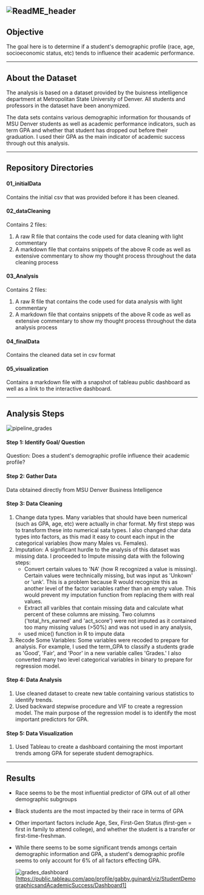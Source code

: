 ![ReadME_header](https://github.com/GabbyGuinard/College-GPA-and-Student-Demographics/assets/129466367/2465b88a-8601-4da7-8928-e88facfcd733)
---

## Objective
The goal here is to determine if a student's demographic profile (race, age, socioeconomic status, etc) tends to influence their academic performance. 



---


## About the Dataset
The analysis is based on a dataset provided by the buisness intelligence department at Metropolitan State University of Denver. All students and professors in the dataset have been anonymized.

The data sets contains various demographic information for thousands of MSU Denver students as well as academic performance indicators, such as term GPA and whether that student has dropped out before their graduation. I used their GPA as the main indicator of academic success through out this analysis.

---


## Repository Directories
#### 01_initialData
Contains the initial csv that was provided before it has been cleaned.
#### 02_dataCleaning
Contains 2 files:
1. A raw R file that contains the code used for data cleaning with light commentary
2. A markdown file that contains snippets of the above R code as well as extensive commentary to show my thought process throughout the data cleaning process
#### 03_Analysis
Contains 2 files:
1. A raw R file that contains the code used for data analysis with light commentary
2. A markdown file that contains snippets of the above R code as well as extensive commentary to show my thought process throughout the data analysis process
#### 04_finalData
Contains the cleaned data set in csv format
#### 05_visualization
Contains a markdown file with a snapshot of tableau public dashboard as well as a link to the interactive dashboard.

---


## Analysis Steps

![pipeline_grades](https://github.com/GabbyGuinard/College-GPA-and-Student-Demographics/assets/129466367/fb9604a1-4932-4d16-86d4-7a691e533323)

#### Step 1: Identify Goal/ Question
Question: Does a student's demographic profile influence their academic profile?
#### Step 2: Gather Data
Data obtained directly from MSU Denver Business Intelligence
#### Step 3: Data Cleaning
  1. Change data types. Many variables that should have been numerical (such as GPA, age, etc) were actually in char format. My first stepp was to transform these into numerical sata types. I also changed char data types into factors, as this mad it easy to count each input in the categorical variables (how many Males vs. Females).
  2. Imputation: A significant hurdle to the analysis of this dataset was missing data. I proceeded to Impute missing data with the following steps:
       - Convert certain values to 'NA' (how R recognized a value is missing). Certain values were technically missing, but was input as 'Unkown' or 'unk'. This is a problem because R            would recognize this as another level of the factor variables rather than an empty value. This would prevent my imputation function from replacing them with real values.
       - Extract all varibles that contain missing data and calculate what percent of these columns are missing. Two columns ('total_hrs_earned' and 'act_score') were not imputed as it           contained too many missing values (>50%) and was not used in any analysis,
       - used mice() function in R to impute data
3. Recode Some Variables: Some variables were recoded to prepare for analysis. For example, I used the term_GPA to classify a students grade as 'Good', 'Fair', and 'Poor' in a new variable calles 'Grades.' I also converted many two level categorical variables in binary to prepare for regression model.
#### Step 4: Data Analysis
  1. Use cleaned dataset to create new table containing various statistics to identify trends.
  2. Used backward stepwise procedure and VIF to create a regression model. The main purpose of the regression model is to identify the most important predictors for GPA.
#### Step 5: Data Visualization
  1. Used Tableau to create a dashboard containing the most important trends among GPA for seperate student demographics.

---


## Results
- Race seems to be the most influential predictor of GPA out of all other demographic subgroups
- Black students are the most impacted by their race in terms of GPA
- Other important factors include Age, Sex, First-Gen Status (first-gen = first in family to attend college), and whether the student is a transfer or first-time-freshman.
- While there seems to be some significant trends amongs certain demographic information and GPA, a student's demographic profile seems to only account for 6% of all factors effecting GPA.

  ![grades_dashboard](https://github.com/GabbyGuinard/College-GPA-and-Student-Demographics/assets/129466367/85815501-b7ba-48a4-af6a-7d0c7a49d1b5)[https://public.tableau.com/app/profile/gabby.guinard/viz/StudentDemographicsandAcademicSuccess/Dashboard1]







